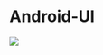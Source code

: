 Android-UI
========== 

[![](http://farm6.static.flickr.com/5149/5878099311_658c02d814.jpg)](http://farm6.static.flickr.com/5149/5878099311_658c02d814.jpg)